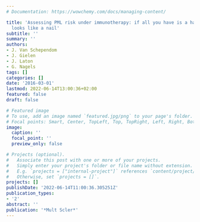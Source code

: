 ```yaml
---
# Documentation: https://wowchemy.com/docs/managing-content/

title: 'Assessing PML risk under immunotherapy: if all you have is a hammer, everything
  looks like a nail'
subtitle: ''
summary: ''
authors:
- J. Van Schependom
- J. Gielen
- J. Laton
- G. Nagels
tags: []
categories: []
date: '2016-03-01'
lastmod: 2022-06-14T13:00:36+02:00
featured: false
draft: false

# Featured image
# To use, add an image named `featured.jpg/png` to your page's folder.
# Focal points: Smart, Center, TopLeft, Top, TopRight, Left, Right, BottomLeft, Bottom, BottomRight.
image:
  caption: ''
  focal_point: ''
  preview_only: false

# Projects (optional).
#   Associate this post with one or more of your projects.
#   Simply enter your project's folder or file name without extension.
#   E.g. `projects = ["internal-project"]` references `content/project/deep-learning/index.md`.
#   Otherwise, set `projects = []`.
projects: []
publishDate: '2022-06-14T11:00:36.305251Z'
publication_types:
- '2'
abstract: ''
publication: '*Mult Scler*'
---
```

